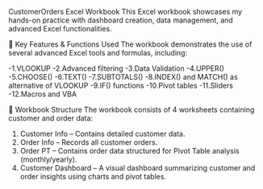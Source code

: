 CustomerOrders Excel Workbook
This Excel workbook showcases my hands-on practice with dashboard creation, data management, and advanced Excel functionalities.

🔧 Key Features & Functions Used
The workbook demonstrates the use of several advanced Excel tools and formulas, including:

-1.VLOOKUP
-2.Advanced filtering
-3.Data Validation 
-4.UPPER()
-5.CHOOSE()
-6.TEXT()
-7.SUBTOTALS()
-8.INDEX() and MATCH() as alternative of VLOOKUP
-9.IF() functions
-10.Pivot tables
-11.Sliders
-12.Macros and VBA

📁 Workbook Structure
The workbook consists of 4 worksheets containing customer and order data:

1. Customer Info – Contains detailed customer data.
2. Order Info – Records all customer orders.
3. Order PT – Contains order data structured for Pivot Table analysis (monthly/yearly).
4. Customer Dashboard – A visual dashboard summarizing customer and order insights using charts and pivot tables.
